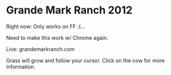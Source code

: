 Grande Mark Ranch 2012
===
Right now:
Only works on FF :(...

Need to make this work w/ Chrome again.

Live:
grandemarkranch.com

Grass will grow and follow your cursor. Click on the cow for more information.
